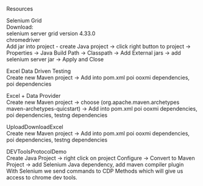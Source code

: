 Resources

Selenium Grid  
Download:  
selenium server grid version 4.33.0  
chromedriver  
Add jar into project - create Java project -> click right button to project -> Properties -> Java Build Path -> Classpath -> Add External jars -> add selenium server jar -> Apply and Close

Excel Data Driven Testing  
Create new Maven project -> Add into pom.xml poi ooxmi dependencies, poi dependencies

Excel + Data Provider  
Create new Maven project -> choose (org.apache.maven.archetypes maven-archetypes-quicstart) -> Add into pom.xml poi ooxmi dependencies, poi dependencies, testng dependencies

UploadDownloadExcel  
Create new Maven project -> Add into pom.xml poi ooxmi dependencies, poi dependencies, testng dependencies

DEVToolsProtocolDemo  
Create Java Project -> right click on project Configure -> Convert to Maven Project -> add Selenium Java dependency, add maven compiler plugin  
With Selenium we send commands to CDP Methods which will give us access to chrome dev tools.
